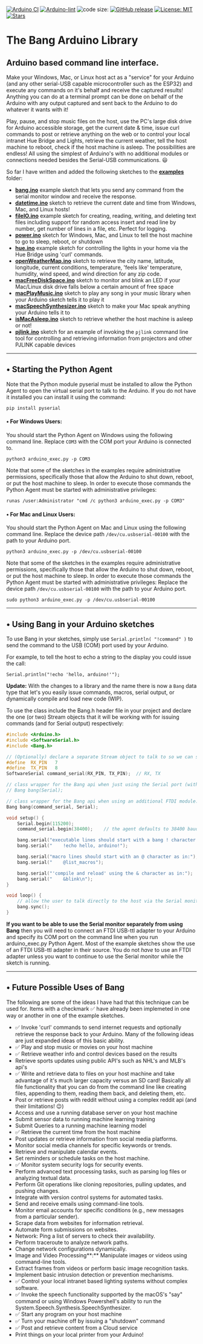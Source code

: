 <!--
<p align="center">
    <a href="https://github.com/ripred/Bang/stargazers">
        <img src="https://img.shields.io/github/stars/ripred/Bang.svg?style=flat-square&colorB=4183c4"
             alt="stars">
    </a>
    <a href="https://github.com/ripred/Bang/network">
        <img src="https://img.shields.io/github/forks/ripred/Bang.svg?style=flat-square&colorB=4183c4"
             alt="forks">
    </a>
    <a href="./licenses/LICENSE">
        <img src="https://img.shields.io/badge/license-MIT-blue.svg?style=flat-square&colorB=4183c4"
             alt="license">
    </a>
</p>
-->

[![Arduino CI](https://github.com/ripred/Bang/workflows/Arduino%20CI/badge.svg)](https://github.com/marketplace/actions/arduino_ci)
[![Arduino-lint](https://github.com/ripred/Bang/actions/workflows/arduino-lint.yml/badge.svg)](https://github.com/ripred/Bang/actions/workflows/arduino-lint.yml)
![code size:](https://img.shields.io/github/languages/code-size/ripred/Bang)
[![GitHub release](https://img.shields.io/github/release/ripred/Bang.svg?maxAge=3600)](https://github.com/ripred/Bang/releases)
[![License: MIT](https://img.shields.io/badge/license-MIT-blue.svg)](https://github.com/ripred/Bang/blob/master/LICENSE)
[![Stars](https://img.shields.io/github/stars/ripred/Bang.svg?style=flat-square&colorB=4183c4)](https://github.com/ripred/Bang)

# The Bang Arduino Library
## Arduino based command line interface.
Make your Windows, Mac, or Linux host act as a "service" for your Arduino (and any other serial-USB capable microcontroller such as the ESP32) and execute any commands on it's behalf and receive the captured results! Anything you can do at a terminal prompt can be done on behalf of the Arduino with any output captured and sent back to the Arduino to do whatever it wants with it!

Play, pause, and stop music files on the host, use the PC's large disk drive for Arduino accessible storage, get the current date & time, issue curl commands to post or retrieve anything on the web or to control your local intranet Hue Bridge and Lights, retrieve the current weather, tell the host machine to reboot, check if the host machine is asleep. The possibilities are endless! All using the simplest of Arduino's with no additional modules or connections needed besides the Serial-USB communications. 😃

So far I have written and added the following sketches to the **[examples](https://github.com/ripred/Bang/tree/main/examples)** folder:

-   **[bang.ino](https://github.com/ripred/Bang/blob/main/examples/bang/bang.ino)** example sketch that lets you send any command from the serial monitor window and receive the response.
-   **[datetime.ino](https://github.com/ripred/Bang/blob/main/examples/datetime/datetime.ino)** sketch to retrieve the current date and time from Windows, Mac, and Linux hosts!
-   **[fileIO.ino](https://github.com/ripred/Bang/blob/main/examples/fileIO/fileIO.ino)** example sketch for creating, reading, writing, and deleting text files including support for random access insert and read line by number, get number of lines in a file, etc. Perfect for logging.
-   **[power.ino](https://github.com/ripred/Bang/blob/main/examples/power/power.ino)** sketch for Windows, Mac, and Linux to tell the host machine to go to sleep, reboot, or shutdown
-   **[hue.ino](https://github.com/ripred/Bang/blob/main/examples/hue/hue.ino)** example sketch for controlling the lights in your home via the Hue Bridge using 'curl' commands.
-   **[openWeatherMap.ino](https://github.com/ripred/Bang/blob/main/examples/openWeatherMap/openWeatherMap.ino)** sketch to retrieve the city name, latitude, longitude, current conditions, temperature, 'feels like' temperature, humidity, wind speed, and wind direction for any zip code.
-   **[macFreeDiskSpace.ino](https://github.com/ripred/Bang/blob/main/examples/macFreeDiskSpace/macFreeDiskSpace.ino)** sketch to monitor and blink an LED if your Mac/Linux disk drive falls below a certain amount of free space
-   **[macPlayMusic.ino](https://github.com/ripred/Bang/blob/main/examples/macPlayMusic/macPlayMusic.ino)** sketch to play any song in your music library when your Arduino sketch tells it to play it
-   **[macSpeechSynthesizer.ino](https://github.com/ripred/Bang/blob/main/examples/macSpeechSynthesizer/macSpeechSynthesizer.ino)** sketch to make your Mac speak anything your Arduino tells it to
-   **[isMacAsleep.ino](https://github.com/ripred/Bang/blob/main/examples/isMacAsleep/isMacAsleep.ino)** sketch to retrieve whether the host machine is asleep or not!
-   **[pjlink.ino](https://github.com/ripred/Bang/blob/main/examples/pjlink/pjlink.ino)** sketch for an example of invoking the `pjlink` command line tool for controlling and retrieving information from projectors and other PJLINK capable devices

<!-- &#160; -->
___
## • Starting the Python Agent
Note that the Python module pyserial must be installed to allow the Python Agent to open the virtual serial port to talk to the Arduino. If you do not have it installed you can install it using the command:
```
pip install pyserial
```

#### • For Windows Users:
You should start the Python Agent on Windows using the following command line. Replace `COM3` with the COM port your Arduino is connected to.
```
python3 arduino_exec.py -p COM3
```

Note that some of the sketches in the examples require administrative permissions, specifically those that allow the Arduino to shut down, reboot, or put the host machine to sleep. In order to execute those commands the Python Agent must be started with administrative privileges:
```
runas /user:Administrator "cmd /c python3 arduino_exec.py -p COM3"
```

#### • For Mac and Linux Users:
You should start the Python Agent on Mac and Linux using the following command line. Replace the device path `/dev/cu.usbserial-00100` with the path to your Arduino port.
```
python3 arduino_exec.py -p /dev/cu.usbserial-00100
```

Note that some of the sketches in the examples require administrative permissions, specifically those that allow the Arduino to shut down, reboot, or put the host machine to sleep. In order to execute those commands the Python Agent must be started with administrative privileges:
Replace the device path `/dev/cu.usbserial-00100` with the path to your Arduino port.
```
sudo python3 arduino_exec.py -p /dev/cu.usbserial-00100
```


<!-- &#160; -->
___
## • Using Bang in your Arduino sketches

To use Bang in your sketches, simply use `Serial.println( "!command" )` to send the command to the USB (COM) port used by your Arduino.

For example, to tell the host to echo a string to the display you could issue the call:

`Serial.println("!echo 'hello, arduino!'");`

**Update:** With the changes to a library and the name there is now a `Bang` data type that let's you easily issue commands, macros, serial output, or dynamically compile and load new code (WIP).

To use the class include the Bang.h header file in your project and declare the one (or two) Stream objects that it will be working with for issuing commands (and for Serial output) respectively:
```cpp
#include <Arduino.h>
#include <SoftwareSerial.h>
#include <Bang.h>

// (Optionally) declare a separate Stream object to talk to so we can still use the Serial monitor window:
#define  RX_PIN   7
#define  TX_PIN   8
SoftwareSerial command_serial(RX_PIN, TX_PIN);  // RX, TX

// class wrapper for the Bang api when just using the Serial port (without an additional FTDI module):
// Bang bang(Serial);

// class wrapper for the Bang api when using an additional FTDI module:
Bang bang(command_serial, Serial);

void setup() {
    Serial.begin(115200);
    command_serial.begin(38400);    // the agent defaults to 38400 baud

    bang.serial("executable lines should start with a bang ! character as in:");
    bang.serial("    !echo hello, arduino!");

    bang.serial("macro lines should start with an @ character as in:");
    bang.serial("    @list_macros");

    bang.serial("'compile and reload' using the & character as in:");
    bang.serial("    &blink\n");
}

void loop() {
    // allow the user to talk directly to the host via the Serial monitor window:
    bang.sync();
}
```

**If you want to be able to use the Serial monitor separately from using Bang** then you will need to connect an FTDI USB-ttl adapter to your Arduino and specify its COM port on the command line when you run arduino_exec.py Python Agent. Most of the example sketches show the use of an FTDI USB-ttl adapter in their source. You do not *have* to use an FTDI adapter unless you want to continue to use the Serial monitor while the sketch is running.

<!-- &#160; -->
___
## • Future Possible Uses of Bang

The following are some of the ideas I have had that this technique can be used for. Items with a checkmark ✅ have already been implemeted in one way or another in one of the example sketches. 

* ✅ Invoke 'curl' commands to send internet requests and optionally retrieve the response back to your Arduino. Many of the following ideas are just expanded ideas of this basic ability.
* ✅ Play and stop music or movies on your host machine
* ✅ Retrieve weather info and control devices based on the results
* Retrieve sports updates using public API's such as NHL's and MLB's api's
* ✅ Write and retrieve data to files on your host machine and take advantage of it's much larger capacity versus an SD card! Basically all file functionality that you can do from the command line like creating files, appending to them, reading them back, and deleting them, etc.
* Post or retrieve posts with reddit without using a complex reddit api (and their limitations! 😉)
* Access and use a running database server on your host machine
* Submit sensor data to running machine learning training
* Submit Queries to a running machine learning model
* ✅ Retrieve the current time from the host machine
* Post updates or retrieve information from social media platforms.
* Monitor social media channels for specific keywords or trends.
* Retrieve and manipulate calendar events.
* Set reminders or schedule tasks on the host machine.
* ✅ Monitor system security logs for security events.
* Perform advanced text processing tasks, such as parsing log files or analyzing textual data.
* Perform Git operations like cloning repositories, pulling updates, and pushing changes.
* Integrate with version control systems for automated tasks.
* Send and receive emails using command-line tools.
* Monitor email accounts for specific conditions (e.g., new messages from a particular sender).
* Scrape data from websites for information retrieval.
* Automate form submissions on websites.
* Network: Ping a list of servers to check their availability.
* Perform traceroute to analyze network paths.
* Change network configurations dynamically.
* Image and Video Processing\*\*:\*\* Manipulate images or videos using command-line tools.
* Extract frames from videos or perform basic image recognition tasks.
* Implement basic intrusion detection or prevention mechanisms.
* ✅ Control your local intranet based lighting systems without complex software.
* ✅ Invoke the speech functionality supported by the macOS's "say" command or using Windows Powershell's ability to run the System.Speech.Synthesis.SpeechSynthesizer.
* ✅ Start any program on your host machine
* ✅ Turn your machine off by issuing a "shutdown" command
* ✅ Post and retrieve content from a Cloud service
* Print things on your local printer from your Arduino!
